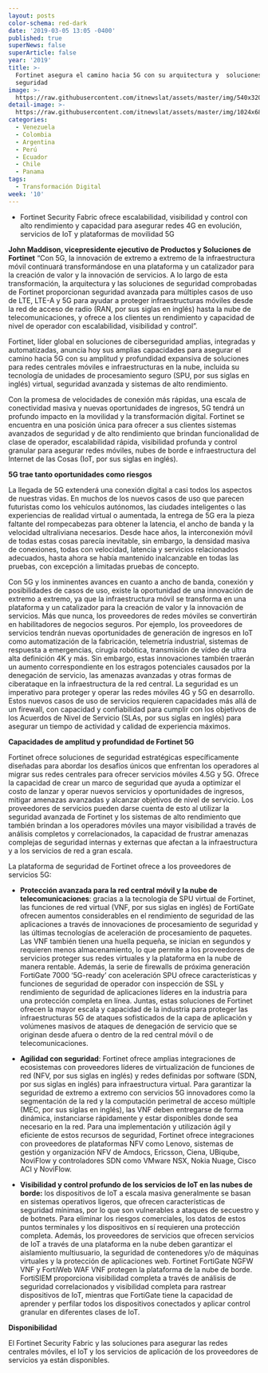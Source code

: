 ```yaml
---
layout: posts
color-schema: red-dark
date: '2019-03-05 13:05 -0400'
published: true
superNews: false
superArticle: false
year: '2019'
title: >-
  Fortinet asegura el camino hacia 5G con su arquitectura y  soluciones de
  seguridad 
image: >-
  https://raw.githubusercontent.com/itnewslat/assets/master/img/540x320/IOT-Fortinet-p.jpg
detail-image: >-
  https://raw.githubusercontent.com/itnewslat/assets/master/img/1024x680/IOT-Fortinet-g.jpg
categories:
  - Venezuela
  - Colombia
  - Argentina
  - Perú
  - Ecuador
  - Chile
  - Panama
tags:
  - Transformación Digital
week: '10'
---
```

- Fortinet Security Fabric ofrece escalabilidad, visibilidad y control con alto rendimiento y capacidad para asegurar redes 4G en evolución, servicios de IoT y plataformas de movilidad 5G

**John Maddison, vicepresidente ejecutivo de Productos y Soluciones de Fortinet**
“Con 5G, la innovación de extremo a extremo de la infraestructura móvil continuará transformándose en una plataforma y un catalizador para la creación de valor y la innovación de servicios. A lo largo de esta transformación, la arquitectura y las soluciones de seguridad comprobadas de Fortinet proporcionan seguridad avanzada para múltiples casos de uso de LTE, LTE-A y 5G para ayudar a proteger infraestructuras móviles desde la red de acceso de radio (RAN, por sus siglas en inglés) hasta la nube de telecomunicaciones, y ofrece a los clientes un rendimiento y capacidad de nivel de operador con escalabilidad, visibilidad y control”. 

Fortinet, líder global en soluciones de ciberseguridad amplias, integradas y automatizadas, anuncia hoy sus amplias capacidades para asegurar el camino hacia 5G con su amplitud y profundidad expansiva de soluciones para redes centrales móviles e infraestructuras en la nube, incluida su tecnología de unidades de procesamiento seguro (SPU, por sus siglas en inglés) virtual, seguridad avanzada y sistemas de alto rendimiento. 

Con la promesa de velocidades de conexión más rápidas, una escala de conectividad masiva y nuevas oportunidades de ingresos, 5G tendrá un profundo impacto en la movilidad y la transformación digital. Fortinet se encuentra en una posición única para ofrecer a sus clientes sistemas avanzados de seguridad y de alto rendimiento que brindan funcionalidad de clase de operador, escalabilidad rápida, visibilidad profunda y control granular para asegurar redes móviles, nubes de borde e infraestructura del Internet de las Cosas (IoT, por sus siglas en inglés). 

**5G trae tanto oportunidades como riesgos**

La llegada de 5G extenderá una conexión digital a casi todos los aspectos de nuestras vidas. En muchos de los nuevos casos de uso que parecen futuristas como los vehículos autónomos, las ciudades inteligentes o las experiencias de realidad virtual o aumentada, la entrega de 5G era la pieza faltante del rompecabezas para obtener la latencia, el ancho de banda y la velocidad ultraliviana necesarios. Desde hace años, la interconexión móvil de todas estas cosas parecía inevitable, sin embargo, la densidad masiva de conexiones, todas con velocidad, latencia y servicios relacionados adecuados, hasta ahora se había mantenido inalcanzable en todas las pruebas, con excepción a limitadas pruebas de concepto. 
 
Con 5G y los inminentes avances en cuanto a ancho de banda, conexión y posibilidades de casos de uso, existe la oportunidad de una innovación de extremo a extremo, ya que la infraestructura móvil se transforma en una plataforma y un catalizador para la creación de valor y la innovación de servicios. Más que nunca, los proveedores de redes móviles se convertirán en habilitadores de negocios seguros. Por ejemplo, los proveedores de servicios tendrán nuevas oportunidades de generación de ingresos en IoT como automatización de la fabricación, telemetría industrial, sistemas de respuesta a emergencias, cirugía robótica, transmisión de vídeo de ultra alta definición 4K y más. Sin embargo, estas innovaciones también traerán un aumento correspondiente en los estragos potenciales causados por la denegación de servicio, las amenazas avanzadas y otras formas de ciberataque en la infraestructura de la red central. La seguridad es un imperativo para proteger y operar las redes móviles 4G y 5G en desarrollo. Estos nuevos casos de uso de servicios requieren capacidades más allá de un firewall, con capacidad y confiabilidad para cumplir con los objetivos de los Acuerdos de Nivel de Servicio (SLAs, por sus siglas en inglés) para asegurar un tiempo de actividad y calidad de experiencia máximos. 

**Capacidades de amplitud y profundidad de Fortinet 5G**

Fortinet ofrece soluciones de seguridad estratégicas específicamente diseñadas para abordar los desafíos únicos que enfrentan los operadores al migrar sus redes centrales para ofrecer servicios móviles 4.5G y 5G. Ofrece la capacidad de crear un marco de seguridad que ayuda a optimizar el costo de lanzar y operar nuevos servicios y oportunidades de ingresos, mitigar amenazas avanzadas y alcanzar objetivos de nivel de servicio. Los proveedores de servicios pueden darse cuenta de esto al utilizar la seguridad avanzada de Fortinet y los sistemas de alto rendimiento que también brindan a los operadores móviles una mayor visibilidad a través de análisis completos y correlacionados, la capacidad de frustrar amenazas complejas de seguridad internas y externas que afectan a la infraestructura y a los servicios de red a gran escala. 

La plataforma de seguridad de Fortinet ofrece a los proveedores de servicios 5G:

- **Protección avanzada para la red central móvil y la nube de telecomunicaciones**: gracias a la tecnología de SPU virtual de Fortinet, las funciones de red virtual (VNF, por sus siglas en inglés) de FortiGate ofrecen aumentos considerables en el rendimiento de seguridad de las aplicaciones a través de innovaciones de procesamiento de seguridad y las últimas tecnologías de aceleración de procesamiento de paquetes. Las VNF también tienen una huella pequeña, se inician en segundos y requieren menos almacenamiento, lo que permite a los proveedores de servicios proteger sus redes virtuales y la plataforma en la nube de manera rentable. Además, la serie de firewalls de próxima generación FortiGate 7000 ‘5G-ready’ con aceleración SPU ofrece características y funciones de seguridad de operador con inspección de SSL y rendimiento de seguridad de aplicaciones líderes en la industria para una protección completa en línea. Juntas, estas soluciones de Fortinet ofrecen la mayor escala y capacidad de la industria para proteger las infraestructuras 5G de ataques sofisticados de la capa de aplicación y volúmenes masivos de ataques de denegación de servicio que se originan desde afuera o dentro de la red central móvil o de telecomunicaciones. 

- **Agilidad con seguridad**: Fortinet ofrece amplias integraciones de ecosistemas con proveedores líderes de virtualización de funciones de red (NFV, por sus siglas en inglés) y redes definidas por software (SDN, por sus siglas en inglés) para infraestructura virtual. Para garantizar la seguridad de extremo a extremo con servicios 5G innovadores como la segmentación de la red y la computación perimetral de acceso múltiple (MEC, por sus siglas en inglés), las VNF deben entregarse de forma dinámica, instanciarse rápidamente y estar disponibles donde sea necesario en la red. Para una implementación y utilización ágil y eficiente de estos recursos de seguridad, Fortinet ofrece integraciones con proveedores de plataformas NFV como Lenovo, sistemas de gestión y organización NFV de Amdocs, Ericsson, Ciena, UBiqube, NoviFlow y controladores SDN como VMware NSX, Nokia Nuage, Cisco ACI y NoviFlow. 

- **Visibilidad y control profundo de los servicios de IoT en las nubes de borde:** los dispositivos de IoT a escala masiva generalmente se basan en sistemas operativos ligeros, que ofrecen características de seguridad mínimas, por lo que son vulnerables a ataques de secuestro y de botnets. Para eliminar los riesgos comerciales, los datos de estos puntos terminales y los dispositivos en sí requieren una protección completa. Además, los proveedores de servicios que ofrecen servicios de IoT a través de una plataforma en la nube deben garantizar el aislamiento multiusuario, la seguridad de contenedores y/o de máquinas virtuales y la protección de aplicaciones web. Fortinet FortiGate NGFW VNF y FortiWeb WAF VNF protegen la plataforma de la nube de borde. FortiSIEM proporciona visibilidad completa a través de análisis de seguridad correlacionados y visibilidad completa para rastrear dispositivos de IoT, mientras que FortiGate tiene la capacidad de aprender y perfilar todos los dispositivos conectados y aplicar control granular en diferentes clases de IoT.


**Disponibilidad**

El Fortinet Security Fabric y las soluciones para asegurar las redes centrales móviles, el IoT y los servicios de aplicación de los proveedores de servicios ya están disponibles. 

